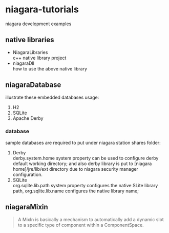 # niagara-tutorials
niagara development examples

## native libraries
- NiagaraLibraries  
c++ native library project
- niagaraDll  
how to use the above native library

## niagaraDatabase
illustrate these embedded databases usage:
1. H2
2. SQLite
3. Apache Derby

### database
sample databases are required to put under niagara station shares folder:
1. Derby  
derby.system.home system property can be used to configure derby default working directory; and also derby library is put to [niagara home]/jre/lib/ext directory due to niagara security manager configuration.
2. SQLite  
org.sqlite.lib.path system property configures the native SLite library path, org.sqlite.lib.name configures the native library name;

## niagaraMixin
>A MixIn is basically a mechanism to automatically add a dynamic slot to a specific type of component within a ComponentSpace.
